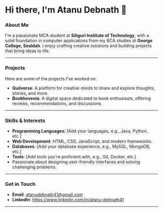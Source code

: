 # Hi there, I'm Atanu Debnath 👋

### About Me

I'm a passionate MCA student at **Siliguri Institute of Technology**, with a solid foundation in computer applications from my BCA studies at **George College, Sealdah**. I enjoy crafting creative solutions and building projects that bring ideas to life.

---

### Projects

Here are some of the projects I've worked on:

- **Quilverse**: A platform for creative minds to share and explore thoughts, stories, and more.
- **Bookhovenia**: A digital space dedicated to book enthusiasts, offering reviews, recommendations, and discussions.

---

### Skills & Interests

- **Programming Languages**: [Add your languages, e.g., Java, Python, etc.]
- **Web Development**: HTML, CSS, JavaScript, and modern frameworks.
- **Databases**: [Add your database experience, e.g., MySQL, MongoDB, etc.]
- **Tools**: [Add tools you're proficient with, e.g., Git, Docker, etc.]
- Passionate about designing user-friendly interfaces and solving challenging problems.

---

### Get in Touch

- **Email**: atanudebnath41@gmail.com
- **LinkedIn**: https://www.linkedin.com/in/atanu-debnath41


---
